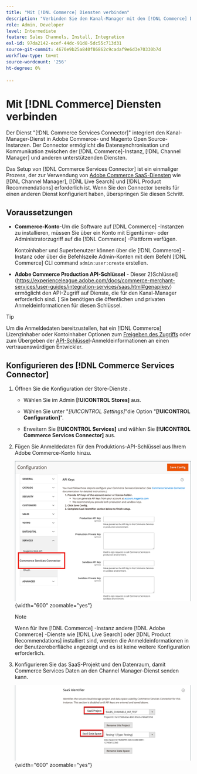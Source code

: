 ```yaml
---
title: "Mit [!DNL Commerce] Diensten verbinden"
description: "Verbinden Sie den Kanal-Manager mit den [!DNL Commerce] Diensten, um die Datensynchronisation und Kommunikation zwischen der [!DNL Commerce] Instanz, dem Kanal-Manager und anderen unterstützenden Diensten zu ermöglichen."
role: Admin, Developer
level: Intermediate
feature: Sales Channels, Install, Integration
exl-id: 97da2142-ecef-44dc-91d8-5dc55c713d31
source-git-commit: 4670e9b25a840f86862c9cadaf9e6d3e70330b7d
workflow-type: tm+mt
source-wordcount: '256'
ht-degree: 0%

---
```



# Mit [!DNL Commerce] Diensten verbinden

Der Dienst &quot;[!DNL Commerce Services Connector]&quot; integriert den Kanal-Manager-Dienst in Adobe Commerce- und Magento Open Source-Instanzen. Der Connector ermöglicht die Datensynchronisation und Kommunikation zwischen der [!DNL Commerce]-Instanz, [!DNL Channel Manager] und anderen unterstützenden Diensten.

Das Setup von [!DNL Commerce Services Connector] ist ein einmaliger Prozess, der zur Verwendung von [Adobe Commerce SaaS-Diensten](https://experienceleague.adobe.com/docs/commerce-merchant-services/user-guides/home.html) wie [!DNL Channel Manager], [!DNL Live Search] und [!DNL Product Recommendations] erforderlich ist. Wenn Sie den Connector bereits für einen anderen Dienst konfiguriert haben, überspringen Sie diesen Schritt.

## Voraussetzungen

- **Commerce-Konto**-Um die Software auf [!DNL Commerce] -Instanzen zu installieren, müssen Sie über ein Konto mit Eigentümer- oder Administratorzugriff auf die [!DNL Commerce] -Plattform verfügen.

  Kontoinhaber und Superbenutzer können über die [!DNL Commerce] -Instanz oder über die Befehlszeile Admin-Konten mit dem Befehl [!DNL Commerce] CLI command `admin:user:create` erstellen.

- **Adobe Commerce Production API-Schlüssel** - Dieser 2}Schlüssel](https://experienceleague.adobe.com/docs/commerce-merchant-services/user-guides/integration-services/saas.html#genapikey) ermöglicht den API-Zugriff auf Dienste, die für den Kanal-Manager erforderlich sind. [ Sie benötigen die öffentlichen und privaten Anmeldeinformationen für diesen Schlüssel.

>[!TIP]
>
>Um die Anmeldedaten bereitzustellen, hat ein [!DNL Commerce] Lizenzinhaber oder Kontoinhaber Optionen zum [Freigeben des Zugriffs](https://experienceleague.adobe.com/docs/commerce-admin/start/commerce-account/commerce-account-share.html) oder zum Übergeben der [API-Schlüssel](https://experienceleague.adobe.com/docs/commerce-merchant-services/user-guides/integration-services/saas.html)-Anmeldeinformationen an einen vertrauenswürdigen Entwickler.

## Konfigurieren des [!DNL Commerce Services Connector]

1. Öffnen Sie die Konfiguration der Store-Dienste .

   - Wählen Sie im Admin **[!UICONTROL Stores]** aus.

   - Wählen Sie unter &quot;*[!UICONTROL Settings]*&quot;die Option &quot;**[!UICONTROL Configuration]**&quot;.

   - Erweitern Sie **[!UICONTROL Services]** und wählen Sie **[!UICONTROL Commerce Services Connector]** aus.

1. Fügen Sie Anmeldedaten für den Produktions-API-Schlüssel aus Ihrem Adobe Commerce-Konto hinzu.

   ![[!DNL Commerce Services Connector] Dienst in der [!DNL Admin] Ansicht](assets/commerce-services-connector-admin-service-view.png){width="600" zoomable="yes"}


   >[!NOTE]
   >
   > Wenn für Ihre [!DNL Commerce] -Instanz andere [!DNL Adobe Commerce] -Dienste wie [!DNL Live Search] oder [!DNL Product Recommendations] installiert sind, werden die Anmeldeinformationen in der Benutzeroberfläche angezeigt und es ist keine weitere Konfiguration erforderlich.

1. Konfigurieren Sie das SaaS-Projekt und den Datenraum, damit Commerce Services Daten an den Channel Manager-Dienst senden kann.

   ![[!DNL Commerce Services Connector] Konfiguration der SaaS-Kennung in der [!DNL Admin] Ansicht](assets/commerce-services-connector-saas-config.png){width="600" zoomable="yes"}

